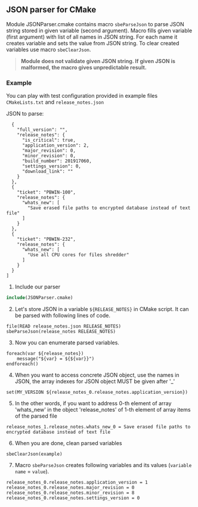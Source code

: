 ## JSON parser for CMake

Module JSONParser.cmake contains macro `sbeParseJson` to parse JSON string stored in given variable (second argument). 
Macro fills given variable (first argument) with list of all names in JSON string. For each name it creates variable and sets the value from JSON string.
To clear created variables use macro `sbeClearJson`.

> **Module does not validate given JSON string. If given JSON is malformed, the macro gives unpredictable result.**

### Example

You can play with test configuration provided in example files `CMakeLists.txt` and `release_notes.json`

JSON to parse:
``` [
  {
    "full_version": "",
    "release_notes": {
      "is_critical": true,
      "application_version": 2,
      "major_revision": 0,
      "minor_revision": 0,
      "build_number": 201917060,
      "settings_version": 0,
      "download_link": ""
    }
  },
  {
    "ticket": "PBWIN-100",
    "release_notes": {
      "whats_new": [
        "Save erased file paths to encrypted database instead of text file"
      ]
    }
  },
  {
    "ticket": "PBWIN-232",
    "release_notes": {
      "whats_new": [
        "Use all CPU cores for files shredder"
      ]
    }
  }
]
```

1. Include our parser
``` cmake
include(JSONParser.cmake)
```

2. Let's store JSON in a variable `${RELEASE_NOTES}` in CMake script. It can be parsed with following lines of code.
```
file(READ release_notes.json RELEASE_NOTES)
sbeParseJson(release_notes RELEASE_NOTES)
```

3. Now you can enumerate parsed variables.

```
foreach(var ${release_notes})
    message("${var} = ${${var}}")
endforeach()
```

4. When you want to access concrete JSON object, use the names in JSON, the array indexes for JSON object MUST be given after '_'
```
set(MY_VERSION ${release_notes_0.release_notes.application_version})
```

5. In the other words, if you want to address 0-th element of array 'whats_new' in the object 'release_notes' of 1-th element of array items of the parsed file 
```
release_notes_1.release_notes.whats_new_0 = Save erased file paths to encrypted database instead of text file
```

6. When you are done, clean parsed variables
```
sbeClearJson(example)
```

7. Macro `sbeParseJson` creates following variables and its values (`variable name` = `value`).
```
release_notes_0.release_notes.application_version = 1
release_notes_0.release_notes.major_revision = 0
release_notes_0.release_notes.minor_revision = 8
release_notes_0.release_notes.settings_version = 0

```

